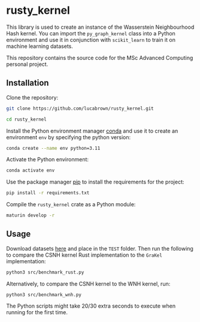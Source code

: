 # rusty_kernel

This library is used to create an instance of the Wasserstein Neighbourhood Hash kernel. You can import the `py_graph_kernel` class into a Python environment and use it in conjunction with `scikit_learn` to train it on machine learning datasets. 

This repository contains the source code for the MSc Advanced Computing personal project.

## Installation

Clone the repository:

```bash
git clone https://github.com/lucabrown/rusty_kernel.git

cd rusty_kernel
```

Install the Python environment manager [conda](https://conda.io/projects/conda/en/latest/user-guide/install/index.html) and use it to create an environment `env` by specifying the python version:

```bash
conda create --name env python=3.11
``` 

Activate the Python environment:

```bash
conda activate env
```

Use the package manager [pip](https://pip.pypa.io/en/stable/) to install the requirements for the project:

```bash
pip install -r requirements.txt
```

Compile the `rusty_kernel` crate as a Python module:

```bash
maturin develop -r
```

## Usage

Download datasets [here](https://chrsmrrs.github.io/datasets/) and place in the `TEST` folder. Then run the following to compare the CSNH kernel Rust implementation to the `GraKel` implementation: 

```bash
python3 src/benchmark_rust.py
```

Alternatively, to compare the CSNH kernel to the WNH kernel, run:

```
python3 src/benchmark_wnh.py
```

The Python scripts might take 20/30 extra seconds to execute when running for the first time.